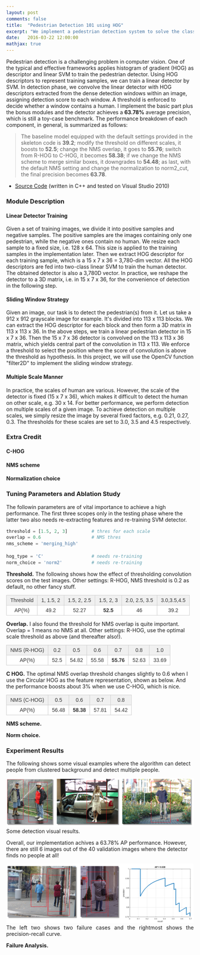 ```yaml
---
layout: post
comments: false
title:  "Pedestrian Detection 101 using HOG"
excerpt: "We implement a pedestrian detection system to solve the classical problem in computer vision. Out of date features (HOG) are used as the representation features and fed into the SVM training to obtain a detector."
date:   2016-03-22 12:00:00
mathjax: true
---
```


Pedestrian detection is a challenging problem in computer vision. One of the typical and effective frameworks applies histogram of gradient (HOG) as descriptor and linear SVM to train the pedestrian detector. Using HOG descriptors to represent training samples, we can train a linear detector by SVM. In detection phase, we convolve the linear detector with HOG descriptors extracted from the dense detection windows within an image, assigning detection score to each window. A threshold is enforced to decide whether a window contains a human. I implement the basic part plus the bonus modules and the detector achieves a **63.78%** average precision, which is still a toy-case benchmark. The performance breakdown of each component, in general, is summarized as follows:

> The baseline model equipped with the default settings provided in the skeleton code is __39.2__; modify the threshold on different scales, it boosts to __52.5__; change the NMS overlap, it goes to __55.76__; switch from R-HOG to C-HOG, it becomes __58.38__; if we change the NMS scheme to merge similar boxes, it downgrades to __54.48__; as last, with the default NMS setting and change the normalization to norm2_cut, the final precision becomes __63.78__.

* [Source Code]() (written in C++ and tested on Visual Studio 2010)

### Module Description

#### Linear Detector Training
Given a set of training images, we divide it into positive samples and negative samples. The positive samples are the images containing only one pedestrian, while the negative ones contain no human. We resize each sample to a fixed size, i.e. 128 x 64. This size is applied to the training samples in the implementation later. Then we extract HOG descriptor for each training sample, which is a 15 x 7 x 36 = 3,780-dim vector. All the HOG descriptors are fed into two-class linear SVM to train the human detector. The obtained detector is also a 3,780D vector. In practice, we reshape the detector to a 3D matrix, i.e. in 15 x 7 x 36, for the convenience of detection in the following step.

#### Sliding Window Strategy 
Given an image, our task is to detect the pedestrian(s) from it. Let us take a 912 x 912 grayscale image for example. 
It's divided into 113 x 113 blocks.
We can extract the HOG descriptor for each block and then form a 3D matrix in 113 x 113 x 36. 
In the above steps, we train a linear pedestrian detector in 15 x 7 x 36. Then the 15 x 7 x 36 detector is convolved on the 113 x 113 x 36 matrix, which yields central part of the convolution in 113 x 113. We enforce a threshold to select the position where the score of convolution is above the threshold as hypothesis. 
In this project, we will use the OpenCV function "filter2D" to implement the sliding window strategy.

#### Multiple Scale Manner 
In practice, the scales of human are various. However, the scale of the detector is fixed (15 x 7 x 36), which makes it difficult to detect the human on other scale, e.g. 30 x 14. For better performance, we perform detection on multiple scales of a given image. To achieve detection on multiple scales, we simply resize the image by several fixed factors, e.g. 0.21, 0.27, 0.3. The thresholds for these scales are set to 3.0, 3.5 and 4.5 respectively.


### Extra Credit

#### C-HOG


#### NMS scheme

#### Normalization choice

### Tuning Parameters and Ablation Study

The followin parameters are of vital importance to achieve a high performance. The first three scopes only in the testing phase where the latter two also needs re-extracting features and re-training SVM detector.

```python
threshold = [1.5, 2, 3]			# thres for each scale
overlap = 0.6 					# NMS thres
nms_scheme = 'merging_high'

hog_type = 'C'					# needs re-training
norm_choice = 'norm2'			# needs re-training
```

**Threshold.** The following shows how the effect of thresholding convolution scores on the test images.
Other settings: R-HOG, NMS threshold is 0.2 as default, no other fancy stuff.
<style type="text/css">
.tg  {border-collapse:collapse;border-spacing:0;border-color:#ccc;}
.tg td{font-family:Arial, sans-serif;font-size:14px;padding:5px 5px;border-style:solid;border-width:1px;overflow:hidden;word-break:normal;border-color:#ccc;color:#333;background-color:#fff;}
.tg th{font-family:Arial, sans-serif;font-size:14px;font-weight:normal;padding:5px 5px;border-style:solid;border-width:1px;overflow:hidden;word-break:normal;border-color:#ccc;color:#333;background-color:#f0f0f0;}
.tg .tg-baqh{text-align:center;vertical-align:top}
.tg .tg-804w{font-family:Arial, Helvetica, sans-serif !important;;text-align:center;vertical-align:top}
</style>
<table class="tg">
  <tr>
    <th class="tg-baqh">Threshold</th>
    <th class="tg-804w">1, 1.5, 2</th>
    <th class="tg-804w">1.5, 2, 2.5 </th>
    <th class="tg-804w">1.5, 2, 3</th>
    <th class="tg-804w">2.0, 2.5, 3.5</th>
    <th class="tg-804w">3.0,3.5,4.5</th>
  </tr>
  <tr>
    <td class="tg-baqh">AP(%)</td>
    <td class="tg-804w">49.2</td>
    <td class="tg-804w">52.27</td>
    <td class="tg-804w"><b>52.5</b></td>
    <td class="tg-804w">46</td>
    <td class="tg-804w">39.2</td>
  </tr>
</table>

**Overlap.** I also found the threshold for NMS overlap is quite important. 
Overlap = 1 means no NMS at all. 
Other settings: R-HOG, use the optimal scale threshold as above (and thereafter also!).

<style type="text/css">
.tg  {border-collapse:collapse;border-spacing:0;border-color:#ccc;}
.tg td{padding:5px 10px;border-style:solid;border-width:1px;overflow:hidden;word-break:normal;border-color:#ccc;color:#333;background-color:#fff;}
.tg th{padding:5px 10px;border-style:solid;border-width:1px;overflow:hidden;word-break:normal;border-color:#ccc;color:#333;background-color:#f0f0f0;}
.tg .tg-baqh{text-align:center;vertical-align:top}
.tg .tg-804w{font-family:Arial, Helvetica, sans-serif !important;;text-align:center;vertical-align:top}
</style>
<table class="tg">
  <tr>
    <th class="tg-baqh">NMS (R-HOG)</th>
    <th class="tg-804w">0.2</th>
    <th class="tg-804w">0.5 </th>
    <th class="tg-804w">0.6</th>
    <th class="tg-804w">0.7</th>
    <th class="tg-804w">0.8</th>
    <th class="tg-804w">1.0</th>
  </tr>
  <tr>
    <td class="tg-baqh">AP(%)</td>
    <td class="tg-804w">52.5</td>
    <td class="tg-804w">54.82</td>
    <td class="tg-804w">55.58</td>
    <td class="tg-804w"><b>55.76</b></td>
    <td class="tg-804w">52.63</td>
    <td class="tg-804w">33.69</td>
  </tr>
  </tr>
</table>

**C HOG.** The optimal NMS overlap threshold changes slightly to 0.6 when I use the Circular HOG as the feature representation, shown as below. And the performance boosts about 3% when we use C-HOG, which is nice.

<style type="text/css">
.tg  {border-collapse:collapse;border-spacing:0;border-color:#ccc;}
.tg td{padding:5px 10px;border-style:solid;border-width:1px;overflow:hidden;word-break:normal;border-color:#ccc;color:#333;background-color:#fff;}
.tg th{padding:5px 10px;border-style:solid;border-width:1px;overflow:hidden;word-break:normal;border-color:#ccc;color:#333;background-color:#f0f0f0;}
.tg .tg-baqh{text-align:center;vertical-align:top}
.tg .tg-804w{font-family:Arial, Helvetica, sans-serif !important;;text-align:center;vertical-align:top}
</style>
<table class="tg">
  <tr>
    <th class="tg-baqh">NMS (C-HOG)</th>
    <th class="tg-804w">0.5 </th>
    <th class="tg-804w">0.6</th>
    <th class="tg-804w">0.7</th>
    <th class="tg-804w">0.8</th>
  </tr>
  <tr>
    <td class="tg-baqh">AP(%)</td>
    <td class="tg-804w">56.48</td>
    <td class="tg-804w"><b>58.38</b></td>
    <td class="tg-804w">57.81</td>
    <td class="tg-804w">54.42</td>
  </tr>
  </tr>
</table>


**NMS scheme.**


**Norm choice.**

### Experiment Results
The following shows some visual examples where the algorithm can detect people from clustered background and detect multiple people.
<div class="imgcap">
<img src="/assets/det/example.png">
<div class="thecap" style="text-align:justify">Some detection visual results.</div>
</div>

Overall, our implementation achives a 63.78% AP performance. However, there are still 6 images out of the 40 validation images where the detector finds no people at all! 
<div class="imgcap">
<img src="/assets/det/failure.png">
<div class="thecap" style="text-align:justify">The left two shows two failure cases and the rightmost shows the precision-recall curve.</div>
</div>

**Failure Analysis.**
